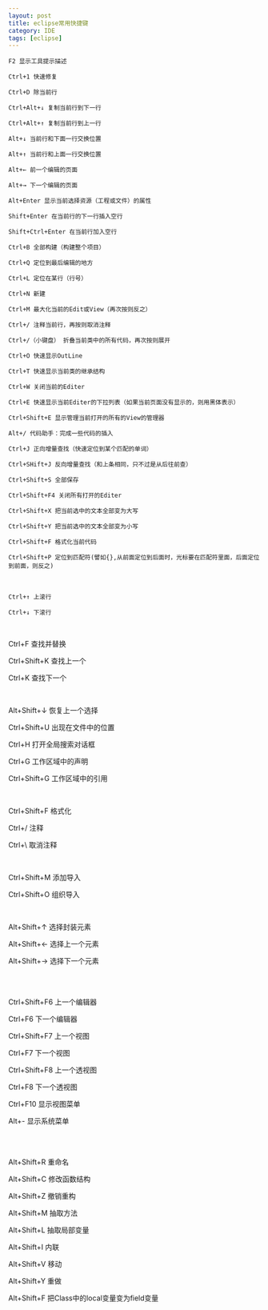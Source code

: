 ```yaml
---
layout: post
title: eclipse常用快捷键
category: IDE
tags: [eclipse]
---
```



	F2 显示工具提示描述

	Ctrl+1 快速修复

	Ctrl+D 除当前行

	Ctrl+Alt+↓ 复制当前行到下一行

	Ctrl+Alt+↑ 复制当前行到上一行

	Alt+↓ 当前行和下面一行交换位置

	Alt+↑ 当前行和上面一行交换位置

	Alt+← 前一个编辑的页面

	Alt+→ 下一个编辑的页面

	Alt+Enter 显示当前选择资源（工程或文件）的属性

	Shift+Enter 在当前行的下一行插入空行

	Shift+Ctrl+Enter 在当前行加入空行

	Ctrl+B 全部构建（构建整个项目）

	Ctrl+Q 定位到最后编辑的地方

	Ctrl+L 定位在某行（行号）

	Ctrl+N 新建

	Ctrl+M 最大化当前的Edit或View（再次按则反之）

	Ctrl+/ 注释当前行，再按则取消注释

	Ctrl+/（小键盘） 折叠当前类中的所有代码，再次按则展开

	Ctrl+O 快速显示OutLine

	Ctrl+T 快速显示当前类的继承结构

	Ctrl+W 关闭当前的Editer

	Ctrl+E 快速显示当前Editer的下拉列表（如果当前页面没有显示的，则用黑体表示）

	Ctrl+Shift+E 显示管理当前打开的所有的View的管理器

	Alt+/ 代码助手：完成一些代码的插入

	Ctrl+J 正向增量查找（快速定位到某个匹配的单词）

	Ctrl+SHift+J 反向增量查找（和上条相同，只不过是从后往前查）

	Ctrl+Shift+S 全部保存

	Ctrl+Shift+F4 关闭所有打开的Editer

	Ctrl+Shift+X 把当前选中的文本全部变为大写

	Ctrl+Shift+Y 把当前选中的文本全部变为小写

	Ctrl+Shift+F 格式化当前代码

	Ctrl+Shift+P 定位到匹配符(譬如{},从前面定位到后面时，光标要在匹配符里面，后面定位到前面，则反之)

<br>

	Ctrl+↑ 上滚行

	Ctrl+↓ 下滚行

<br>

Ctrl+F 查找并替换 

Ctrl+Shift+K  查找上一个 

Ctrl+K 查找下一个

<br>

Alt+Shift+↓ 恢复上一个选择

Ctrl+Shift+U 出现在文件中的位置

Ctrl+H 打开全局搜索对话框 

Ctrl+G 工作区域中的声明  

Ctrl+Shift+G 工作区域中的引用 

<br>

Ctrl+Shift+F 格式化

Ctrl+/ 注释

Ctrl+\ 取消注释

<br>

Ctrl+Shift+M 添加导入

Ctrl+Shift+O 组织导入

<br>

Alt+Shift+↑ 选择封装元素

Alt+Shift+← 选择上一个元素

Alt+Shift+→  选择下一个元素

     
<br><br>

Ctrl+Shift+F6  上一个编辑器 

Ctrl+F6  下一个编辑器 

Ctrl+Shift+F7 上一个视图 

Ctrl+F7 下一个视图 

Ctrl+Shift+F8 上一个透视图

Ctrl+F8 下一个透视图

Ctrl+F10	显示视图菜单

Alt+- 显示系统菜单

<br><br>

Alt+Shift+R 重命名

Alt+Shift+C 修改函数结构

Alt+Shift+Z 撤销重构

Alt+Shift+M 抽取方法

Alt+Shift+L 抽取局部变量

Alt+Shift+I 内联

Alt+Shift+V 移动

Alt+Shift+Y 重做

Alt+Shift+F 把Class中的local变量变为field变量

